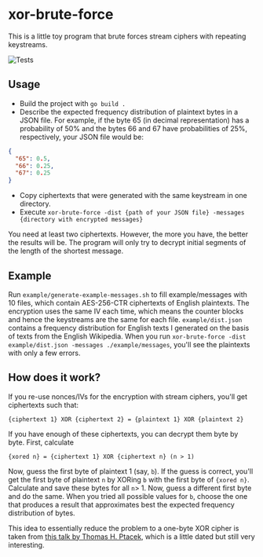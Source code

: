 # xor-brute-force

This is a little toy program that brute forces stream ciphers with repeating keystreams.

![Tests](https://github.com/moritzhoeppner/xor-brute-force/actions/workflows/tests.yml/badge.svg)

## Usage

- Build the project with `go build .`
- Describe the expected frequency distribution of plaintext bytes in a JSON file. For example, if
the byte 65 (in decimal representation) has a probability of 50% and the bytes 66 and 67 have
probabilities of 25%, respectively, your JSON file would be:
```json
{
  "65": 0.5,
  "66": 0.25,
  "67": 0.25
}
```
- Copy ciphertexts that were generated with the same keystream in one directory.
- Execute `xor-brute-force -dist {path of your JSON file} -messages {directory with encrypted messages}`

You need at least two ciphertexts. However, the more you have, the better the results will be. The
program will only try to decrypt initial segments of the length of the shortest message.

## Example

Run `example/generate-example-messages.sh` to fill example/messages with 10 files, which contain
AES-256-CTR ciphertexts of English plaintexts. The encryption uses the same IV each time, which
means the counter blocks and hence the keystreams are the same for each file. `example/dist.json`
contains a frequency distribution for English texts I generated on the basis of texts from the
English Wikipedia. When you run
`xor-brute-force -dist example/dist.json -messages ./example/messages`, you'll see the plaintexts
with only a few errors.

## How does it work?

If you re-use nonces/IVs for the encryption with stream ciphers, you'll get ciphertexts such that:
```
{ciphertext 1} XOR {ciphertext 2} = {plaintext 1} XOR {plaintext 2}
```
If you have enough of these ciphertexts, you can decrypt them byte by byte. First, calculate
```
{xored n} = {ciphertext 1} XOR {ciphertext n} (n > 1)
```
Now, guess the first byte of plaintext 1 (say, `b`). If the guess is correct, you'll get the
first byte of plaintext `n` by XORing `b` with the first byte of `{xored n}`. Calculate and save
these bytes for all `n`> 1. Now, guess a different first byte and do the same. When you tried all
possible values for `b`, choose the one that produces a result that approximates best the expected
frequency distribution of bytes.

This idea to essentially reduce the problem to a one-byte XOR cipher is taken from [this talk by
Thomas H. Ptacek](https://vimeo.com/41116595), which is a little dated but still very interesting.
